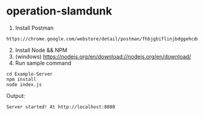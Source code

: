 # operation-slamdunk

1. Install Postman
```
https://chrome.google.com/webstore/detail/postman/fhbjgbiflinjbdggehcddcbncdddomo://chrome.google.com/webstore/detail/postman/fhbjgbiflinjbdggehcddcbncdddomop 
```
2. Install Node && NPM
  1. (windows) https://nodejs.org/en/download://nodejs.org/en/download/ 
3. Run sample command
  ```
  cd Example-Server
  npm install
  node index.js

  ```
 Output: 
 ```
 Server started! At http://localhost:8080
 
 ```

